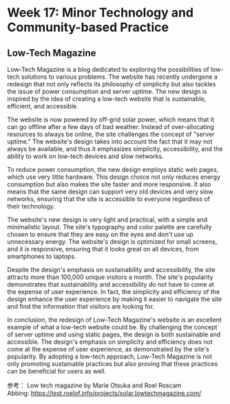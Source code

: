 # Week 17: Minor Technology and Community-based Practice

## Low-Tech Magazine

Low-Tech Magazine is a blog dedicated to exploring the possibilities of low-tech solutions to various problems. The website has recently undergone a redesign that not only reflects its philosophy of simplicity but also tackles the issue of power consumption and server uptime. The new design is inspired by the idea of creating a low-tech website that is sustainable, efficient, and accessible.

The website is now powered by off-grid solar power, which means that it can go offline after a few days of bad weather. Instead of over-allocating resources to always be online, the site challenges the concept of "server uptime." The website's design takes into account the fact that it may not always be available, and thus it emphasizes simplicity, accessibility, and the ability to work on low-tech devices and slow networks.

To reduce power consumption, the new design employs static web pages, which use very little hardware. This design choice not only reduces energy consumption but also makes the site faster and more responsive. It also means that the same design can support very old devices and very slow networks, ensuring that the site is accessible to everyone regardless of their technology.

The website's new design is very light and practical, with a simple and minimalistic layout. The site's typography and color palette are carefully chosen to ensure that they are easy on the eyes and don't use up unnecessary energy. The website's design is optimized for small screens, and it is responsive, ensuring that it looks great on all devices, from smartphones to laptops.

Despite the design's emphasis on sustainability and accessibility, the site attracts more than 100,000 unique visitors a month. The site's popularity demonstrates that sustainability and accessibility do not have to come at the expense of user experience. In fact, the simplicity and efficiency of the design enhance the user experience by making it easier to navigate the site and find the information that visitors are looking for.

In conclusion, the redesign of Low-Tech Magazine's website is an excellent example of what a low-tech website could be. By challenging the concept of server uptime and using static pages, the design is both sustainable and accessible. The design's emphasis on simplicity and efficiency does not come at the expense of user experience, as demonstrated by the site's popularity. By adopting a low-tech approach, Low-Tech Magazine is not only promoting sustainable practices but also proving that these practices can be beneficial for users as well.

参考：
Low tech magazine by Marie Otsuka and Roel Roscam Abbing: https://test.roelof.info/projects/solar.lowtechmagazine.com/
